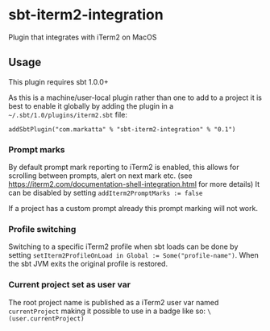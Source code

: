 # sbt-iterm2-integration

Plugin that integrates with iTerm2 on MacOS

## Usage

This plugin requires sbt 1.0.0+

As this is a machine/user-local plugin rather than one to add to a project it is best 
to enable it globally by adding the plugin in a `~/.sbt/1.0/plugins/iterm2.sbt` file:

```
addSbtPlugin("com.markatta" % "sbt-iterm2-integration" % "0.1")
```

### Prompt marks
By default prompt mark reporting to iTerm2 is enabled, this allows for scrolling between
prompts, alert on next mark etc. (see https://iterm2.com/documentation-shell-integration.html for more details)
It can be disabled by setting `addIterm2PromptMarks := false`

If a project has a custom prompt already this prompt marking will not work.

### Profile switching
Switching to a specific iTerm2 profile when sbt loads can be done by setting 
`setIterm2ProfileOnLoad in Global := Some("profile-name")`. When the sbt JVM exits 
the original profile is restored.

### Current project set as user var
The root project name is published as a iTerm2 user var named `currentProject`
making it possible to use in a badge like so: `\(user.currentProject)`
